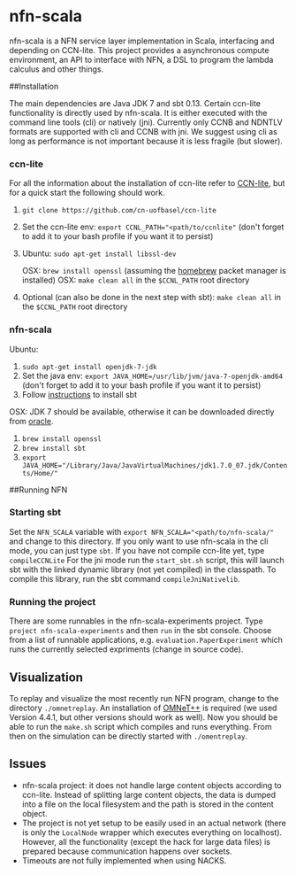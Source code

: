 
nfn-scala
=========

nfn-scala is a NFN service layer implementation in Scala, interfacing and depending on CCN-lite. 
This project provides a asynchronous compute environment, an API to interface with NFN, a DSL to program the lambda calculus and other things.

##Installation

The main dependencies are Java JDK 7 and sbt 0.13. 
Certain ccn-lite functionality is directly used by nfn-scala. It is either executed with the command line tools (cli) or natively (jni).
Currently only CCNB and NDNTLV formats are supported with cli and CCNB with jni. 
We suggest using cli as long as performance is not important because it is less fragile (but slower).

### ccn-lite

For all the information about the installation of ccn-lite refer to [CCN-lite](https://github.com/cn-uofbasel/ccn-lite), but for a quick start the following should work.

1. `git clone https://github.com/cn-uofbasel/ccn-lite`
2. Set the ccn-lite env: `export CCNL_PATH="<path/to/ccnlite"` (don't forget to add it to your  bash profile if you want it to persist)

3. Ubuntu: `sudo apt-get install libssl-dev`

   OSX: `brew install openssl` (assuming the [homebrew](http://brew.sh) packet manager is installed)
   OSX: `make clean all` in the `$CCNL_PATH` root directory

3. Optional (can also be done in the next step with sbt): `make clean all` in the `$CCNL_PATH` root directory


### nfn-scala

Ubuntu:

1. `sudo apt-get install openjdk-7-jdk`
2. Set the java env: `export JAVA_HOME=/usr/lib/jvm/java-7-openjdk-amd64` (don't forget to add it to your bash profile if you want it to persist)
3. Follow [instructions](http://www.scala-sbt.org/0.13.2/docs/Getting-Started/Setup.html) to install sbt

OSX:
JDK 7 should be available, otherwise it can be downloaded directly from [oracle](http://www.oracle.com/technetwork/java/javase/downloads/jdk7-downloads-1880260.html). 

1. `brew install openssl`
2. `brew install sbt`
3. `export JAVA_HOME="/Library/Java/JavaVirtualMachines/jdk1.7.0_07.jdk/Contents/Home/"`

##Running NFN
### Starting sbt
Set the `NFN_SCALA` variable with `export NFN_SCALA="<path/to/nfn-scala/"` and change to this directory.
If you only want to use nfn-scala in the cli mode, you can just type `sbt`. If you have not compile ccn-lite yet, type `compileCCNLite`
For the jni mode run the `start_sbt.sh` script, this will launch sbt with the linked dynamic library (not yet compiled) in the classpath. 
To compile this library, run the sbt command `compileJniNativelib`.

### Running the project
There are some runnables in the nfn-scala-experiments project. Type `project nfn-scala-experiments` and then `run` in the sbt console. 
Choose from a list of runnable applications, e.g. `evaluation.PaperExperiment` which runs the currently selected expriments (change in source code).

## Visualization
To replay and visualize the most recently run NFN program, change to the directory `./omnetreplay`. 
An installation of [OMNeT++](http://www.omnetpp.org) is required (we used Version 4.4.1, but other versions should work as well). 
Now you should be able to run the `make.sh` script which compiles and runs everything. 
From then on the simulation can be directly started with `./omentreplay`.

## Issues
- nfn-scala project: it does not handle large content objects according to ccn-lite. Instead of splitting large content objects, the data is dumped into a file on the local filesystem and the path is stored in the content object.
- The project is not yet setup to be easily used in an actual network (there is only the `LocalNode` wrapper which executes everything on localhost). However, all the functionality (except the hack for large data files) is prepared because communication happens over sockets.
- Timeouts are not fully implemented when using NACKS.
